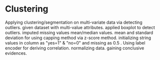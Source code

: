 # Clustering
Applying clustering/segmentation on multi-variate data via detecting outliers.
given dataset with multi-value attributes.
applied boxplot to detect outliers.
imputed missing values mean/median values.
mean and standard deviation for using capping method via z-score method.
initializing string values in column as "yes=1" & "no=0" and missing as 0.5 .
Using label encoder for deriving correlation.
normalizing data.
gaining conclusive evidences.
